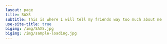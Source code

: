```yaml
---
layout: page
title: SAXS
subtitle: This is where I will tell my friends way too much about me
use-site-title: true
bigimg: /img/SAXS.jpg
bigimg: /img/sample-loading.jpg
---
```

